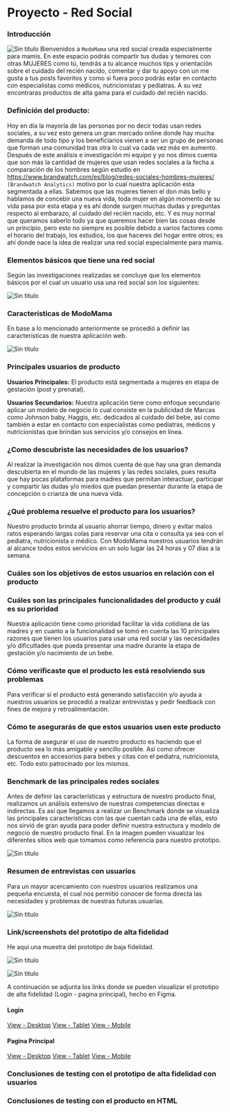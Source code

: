 ﻿# Proyecto - Red Social
### Introducción
![Sin titulo](src/img/logo2.png)
Bienvenidos a `ModoMama` una red social creada especialmente para mamis. En este espacio podrás compartir tus dudas y temores con otras MUJERES como tú, tendrás a tu alcance muchos tips y orientación sobre el cuidado del recién nacido, comentar y dar tu apoyo con un me gusta a tus posts favoritos y como si fuera poco podrás estar en contacto con especialistas como médicos, nutricionistas y pediatras. A su vez encontraras productos de alta gama para el cuidado del recién nacido. 

###  Definición del producto:

Hoy en día la mayoría de las personas por no decir todas usan redes sociales, a su vez esto genera un gran mercado online donde hay mucha demanda de todo tipo y los beneficiarios vienen a ser un grupo de personas que forman una comunidad tras otra lo cual va cada vez más en aumento.
Después de este análisis e investigación mi equipo y yo nos dimos cuenta que son más la cantidad de mujeres que usan redes sociales a la fecha  a comparación de los hombres según estudio en https://www.brandwatch.com/es/blog/redes-sociales-hombres-mujeres/  `(Brandwatch Analytics)` motivo por lo cual nuestra aplicación esta segmentada a ellas. 
Sabemos que las mujeres tienen el don más bello y hablamos de concebir una nueva vida, toda mujer en algún momento de su vida pasa por esta etapa y es ahí donde surgen muchas dudas y preguntas respecto al embarazo, al cuidado del recién nacido, etc. Y es muy normal que queramos saberlo todo ya que queremos hacer bien las cosas desde un principio, pero esto no siempre es posible debido a varios factores como el horario del trabajo, los estudios, los que haceres del hogar entre otros; es ahí donde nace la idea de realizar una red social especialmente para mamis. 


###  Elementos básicos que tiene una red social
Según las investigaciones realizadas se concluye que los elementos básicos por el cual un usuario usa una red social son los siguientes:  

![Sin titulo](src/img/caractRedSocial.PNG)

###  Características de ModoMama

En base a lo mencionado anteriormente se procedió a definir las características de nuestra aplicación web.

![Sin titulo](src/img/CaractModoMama_01.PNG)


###  Principales usuarios de producto
**Usuarios Principales:** El producto está segmentada a mujeres en etapa de gestación (post y prenatal).

**Usuarios Secundarios:** Nuestra aplicación tiene como enfoque secundario aplicar un modelo de negocio lo cual consiste en la publicidad de Marcas como Johnson baby, Haggis, etc. dedicados al cuidado del bebe, así como también a estar en contacto con especialistas como pedíatras, médicos y nutricionistas que brindan sus servicios y/o consejos en línea.

### ¿Como descubriste las necesidades de los usuarios?
Al realizar la investigación nos dimos cuenta de que hay una gran demanda descubierta en el mundo de las mujeres y las redes sociales, pues resulta que hay pocas plataformas para madres que permitan interactuar, participar y compartir las dudas y/o miedos que puedan presentar durante la etapa de concepción o crianza de una nueva vida.

### ¿Qué problema resuelve el producto para los usuarios?
Nuestro producto brinda al usuario ahorrar tiempo, dinero y evitar malos ratos esperando largas colas para reservar una cita o consulta ya sea con el pediatra, nutricionista o médico.  Con ModoMama nuestros usuarios tendrán al alcance todos estos servicios en un solo lugar las 24 horas y 07 días a la semana.

### Cuáles son los objetivos de estos usuarios en relación con el producto

### Cuáles son las principales funcionalidades del producto y cuál es su prioridad

Nuestra aplicación tiene como prioridad facilitar la vida cotidiana de las madres y en cuanto a la funcionalidad se tomó en cuenta las 10 principales razones que tienen los usuarios para usar una red social y las necesidades y/o dificultades que pueda presentar una madre durante la etapa de gestación y/o nacimiento de un bebe. 

### Cómo verificaste que el producto les está resolviendo sus problemas

Para verificar si el producto está generando satisfacción y/o ayuda a nuestros usuarios se procedió a realizar entrevistas y pedir feedback con fines de mejora y retroalimentación.

### Cómo te asegurarás de que estos usuarios usen este producto
La forma de asegurar el uso de nuestro producto es haciendo que el producto sea lo más amigable y sencillo posible. Así como ofrecer descuentos en accesorios para bebes y citas con el pediatra, nutricionista, etc. Todo esto patrocinado por los mismos.


###  Benchmark de las principales redes sociales
Antes de definir las características y estructura de nuestro producto final, realizamos un análisis extensivo de nuestras competencias directas e indirectas.
Es así que llegamos a realizar un Benchmark donde se visualiza las principales características con las que cuentan cada una de ellas, esto nos sirvió de gran ayuda para poder definir nuestra estructura y modelo de negocio de nuestro producto final. 
En la imagen pueden visualizar los diferentes sitios web que tomamos como referencia para nuestro prototipo.

![Sin titulo](src/img/benchmark.PNG)

###  Resumen de entrevistas con usuarios
Para un mayor acercamiento con nuestros usuarios realizamos una pequeña encuesta, el cual nos permitió conocer de forma directa las necesidades y problemas de nuestras futuras usuarias. 

![Sin titulo](src/img/formularioEntrevista.PNG)

###  Link/screenshots del prototipo de alta fidelidad
He aqui una muestra del prototipo de baja fidelidad.

![Sin titulo](src/img/loginform.png)

![Sin titulo](src/img/paginaprinciapal.png)

A continuación se adjunta los links donde se pueden visualizar el prototipo de alta fidelidad (Login - pagina principal), hecho en Figma.

#### Login
[View - Desktop](https://www.figma.com/file/gyFN3dm2XIxMLAHPC1qtKY/material-kit-free-(Copy)?node-id=0%3A880 "View - Desktop")
[View - Tablet](https://www.figma.com/file/gyFN3dm2XIxMLAHPC1qtKY/material-kit-free-(Copy)?node-id=0%3A1258 "View - Tablet")
[View - Mobile](https://www.figma.com/file/gyFN3dm2XIxMLAHPC1qtKY/material-kit-free-(Copy)?node-id=0%3A1472 "View - Mobile")

#### Pagina Principal
[View - Desktop](https://www.figma.com/file/gyFN3dm2XIxMLAHPC1qtKY/material-kit-free-(Copy)?node-id=0%3A1030 "View - Desktop")
[View - Tablet](https://www.figma.com/file/gyFN3dm2XIxMLAHPC1qtKY/material-kit-free-(Copy)?node-id=0%3A1095 "View - Tablet")
[View - Mobile](https://www.figma.com/file/gyFN3dm2XIxMLAHPC1qtKY/material-kit-free-(Copy)?node-id=0%3A1313 "View - Mobile")

### Conclusiones de testing con el prototipo de alta fidelidad con usuarios
### Conclusiones de testing con el producto en HTML